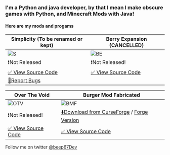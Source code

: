### I'm a Python and java developer, by that I mean I make obscure games with Python, and Minecraft Mods with Java!

#### Here are my mods and progams

| Simplicity (To be renamed or kept) | Berry Expansion (CANCELLED) |
|------------|-----------------|
|![S](https://user-images.githubusercontent.com/88556555/167042217-8e56b37c-2f7a-46d7-abfe-a7d5ca431e4e.png)|![BE](https://user-images.githubusercontent.com/88556555/167042713-a2032128-0edc-42a6-9a8f-d2b82c27215c.png)|
|❗Not Released |❗Not Released!|
|[✅ View Source Code](https://github.com/vinesaucebeep/Simplicity-for-1.18.x)|[✅ View Source Code](https://github.com/vinesaucebeep/Berry-Expansion-for-1.18.x)|
|[🚫Report Bugs](https://github.com/vinesaucebeep/Simplicity-for-1.18.x/issues/new)|

| Over The Void | Burger Mod Fabricated |
|---------------|-----------------------|
|![OTV](https://user-images.githubusercontent.com/88556555/167041022-95288d57-89dc-4c4e-b080-0c73b5bfd174.png)|![BMF](https://user-images.githubusercontent.com/88556555/167041066-fb90c82e-484b-4305-bfba-af1130660a9e.png)|
|❗Not Released!|[⬇️Download from CurseForge](https://www.curseforge.com/minecraft/mc-mods/burger-mod-fabricated) / [Forge Version](https://www.curseforge.com/minecraft/mc-mods/autovws-burger-mod)|
|[✅ View Source Code](https://github.com/vinesaucebeep/Over-The-Void-for-1.18.x)|[✅ View Source Code](https://github.com/vinesaucebeep/Burger-Mod-Fabricated)|

Follow me on twitter [@beep67Dev](https://twitter.com/beep67Dev)








